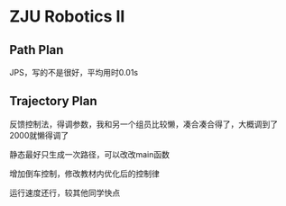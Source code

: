 # ZJU Robotics II

## Path Plan

JPS，写的不是很好，平均用时0.01s

## Trajectory Plan

反馈控制法，得调参数，我和另一个组员比较懒，凑合凑合得了，大概调到了2000就懒得调了

静态最好只生成一次路径，可以改改main函数

增加倒车控制，修改教材内优化后的控制律

运行速度还行，较其他同学快点
